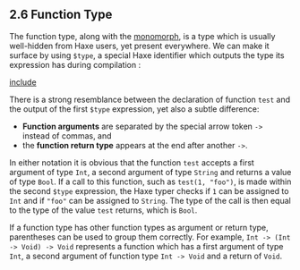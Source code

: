 ## 2.6 Function Type

The function type, along with the [monomorph](types-monomorph.md), is a type which is usually well-hidden from Haxe users, yet present everywhere. We can make it surface by using `$type`, a special Haxe identifier which outputs the type its expression has during compilation :

[include](assets/FunctionType.hx)

There is a strong resemblance between the declaration of function `test` and the output of the first `$type` expression, yet also a subtle difference:

* **Function arguments** are separated by the special arrow token `->` instead of commas, and
* the **function return type** appears at the end after another `->`.

In either notation it is obvious that the function `test` accepts a first argument of type `Int`, a second argument of type `String` and returns a value of type `Bool`. If a call to this function, such as `test(1, "foo")`, is made within the second `$type` expression, the Haxe typer checks if `1` can be assigned to `Int` and if `"foo"` can be assigned to `String`. The type of the call is then equal to the type of the value `test` returns, which is `Bool`.

If a function type has other function types as argument or return type, parentheses can be used to group them correctly. For example, `Int -> (Int -> Void) -> Void` represents a function which has a first argument of type `Int`, a second argument of function type `Int -> Void` and a return of `Void`.

